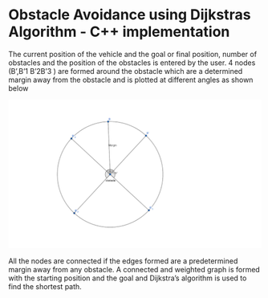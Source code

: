 # Obstacle Avoidance using Dijkstras Algorithm - C++ implementation

The current position of the vehicle and the goal or final position, number of obstacles and the position of the obstacles is entered by the user.
4 nodes (B’,B’1 B’2B’3 ) are formed around the obstacle which are a determined margin away from the obstacle and is plotted at different angles as shown below

![Alt text](Resources/nodes.png?raw=true "Title")

All the nodes are connected if the edges formed are a predetermined margin away from any obstacle.
A connected and weighted graph is formed with the starting position and the goal and Dijkstra’s algorithm is used to find the shortest path.
